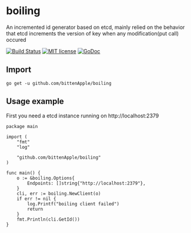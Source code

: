 # boiling
An incremented id generator based on etcd, mainly relied on the behavior that etcd increments the version of key when any modification(put call) occured

[![Build Status](https://travis-ci.org/bittenApple/boiling.svg?branch=master)](https://travis-ci.org/bittenApple/boiling)
[![MIT license](http://img.shields.io/badge/license-MIT-brightgreen.svg)](http://opensource.org/licenses/MIT)
[![GoDoc](https://godoc.org/github.com/bittenApple/boiling?status.svg)](https://godoc.org/github.com/bittenApple/boiling)

## Import
```
go get -u github.com/bittenApple/boiling
```

## Usage example
First you need a etcd instance running on http://localhost:2379

```
package main

import (
	"fmt"
	"log"

	"github.com/bittenApple/boiling"
)

func main() {
	o := &boiling.Options{
		Endpoints: []string{"http://localhost:2379"},
	}
	cli, err := boiling.NewClient(o)
	if err != nil {
		log.Printf("boiling client failed")
		return
	}
	fmt.Println(cli.GetId())
}
```
